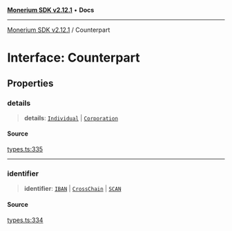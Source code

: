 [**Monerium SDK v2.12.1**](../README.md) • **Docs**

---

[Monerium SDK v2.12.1](../README.md) / Counterpart

# Interface: Counterpart

## Properties

### details

> **details**: [`Individual`](Individual.md) \| [`Corporation`](Corporation.md)

#### Source

[types.ts:335](https://github.com/monerium/js-monorepo/blob/69aafbf665e06fb1fab9775ca5ee0ba5fb9dbc84/packages/sdk/src/types.ts#L335)

---

### identifier

> **identifier**: [`IBAN`](IBAN.md) \| [`CrossChain`](CrossChain.md) \| [`SCAN`](SCAN.md)

#### Source

[types.ts:334](https://github.com/monerium/js-monorepo/blob/69aafbf665e06fb1fab9775ca5ee0ba5fb9dbc84/packages/sdk/src/types.ts#L334)
